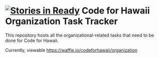 [![Stories in Ready](https://badge.waffle.io/CodeforHawaii/organization.png?label=ready&title=Ready)](https://waffle.io/CodeforHawaii/organization)
Code for Hawaii Organization Task Tracker
=========================================

This repository hosts all the organizational-related tasks that
need to be done for Code for Hawaii.

Currently, viewable https://waffle.io/codeforhawaii/organization
